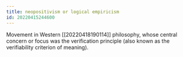 ```yaml
---
title: neopositivism or logical empiricism
id: 20220415244600
---
```


Movement in Western [[20220418190114]] philosophy, whose central concern or focus was the verification principle (also known as the verifiability criterion of meaning).
